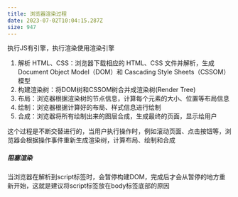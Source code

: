 ```yaml
---
title: 浏览器渲染过程
date: 2023-07-02T10:04:15.287Z
size: 947
---
```

执行JS有引擎，执行渲染使用渲染引擎

1. 解析 HTML、CSS：浏览器下载相应的 HTML、CSS 文件并解析，生成 Document Object Model（DOM）和 Cascading Style Sheets（CSSOM）模型
2. 构建渲染树：将DOM树和CSSOM树合并成渲染树(Render Tree)
3. 布局：浏览器根据渲染树的节点信息，计算每个元素的大小、位置等布局信息
4. 绘制：浏览器根据计算好的布局、样式信息进行绘制
5. 合成：浏览器将所有绘制出来的图层合成，生成最终的页面，显示给用户

这个过程是不断交替进行的，当用户执行操作时，例如滚动页面、点击按钮等，浏览器会根据操作事件重新生成渲染树，计算布局、绘制和合成

##### 阻塞渲染
当浏览器在解析到script标签时，会暂停构建DOM，完成后才会从暂停的地方重新开始，这就是建议将script标签放在body标签底部的原因

